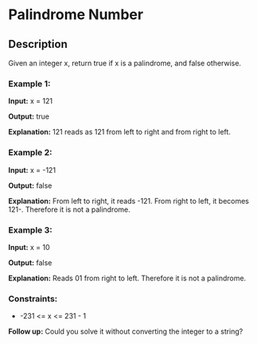 # Palindrome Number

## Description

Given an integer x, return true if x is a palindrome, and false otherwise.

### Example 1:

**Input:** x = 121

**Output:** true

**Explanation:** 121 reads as 121 from left to right and from right to left.

### Example 2:

**Input:** x = -121

**Output:** false

**Explanation:** From left to right, it reads -121. From right to left, it becomes 121-. Therefore it is not a palindrome.

### Example 3:

**Input:** x = 10

**Output:** false

**Explanation:** Reads 01 from right to left. Therefore it is not a palindrome.

### Constraints:

- -231 <= x <= 231 - 1

**Follow up:** Could you solve it without converting the integer to a string?
